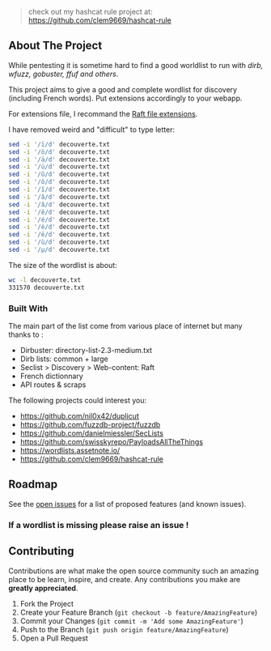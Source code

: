 > check out my hashcat rule project at: https://github.com/clem9669/hashcat-rule

<!-- ABOUT THE PROJECT -->
## About The Project

While pentesting it is sometime hard to find a good worldlist to run with *dirb, wfuzz, gobuster, ffuf and others*.

This project aims to give a good and complete wordlist for discovery (including French words). Put extensions accordingly to your webapp.

For extensions file, I recommand the [Raft file extensions](https://github.com/danielmiessler/SecLists/tree/master/Discovery/Web-Content).

I have removed weird and "difficult" to type letter:
```sh
sed -i '/ï/d' decouverte.txt
sed -i '/ö/d' decouverte.txt
sed -i '/ä/d' decouverte.txt
sed -i '/ü/d' decouverte.txt
sed -i '/û/d' decouverte.txt
sed -i '/ô/d' decouverte.txt
sed -i '/î/d' decouverte.txt
sed -i '/â/d' decouverte.txt
sed -i '/â/d' decouverte.txt
sed -i '/ê/d' decouverte.txt
sed -i '/é/d' decouverte.txt
sed -i '/è/d' decouverte.txt
sed -i '/ë/d' decouverte.txt
sed -i '/ù/d' decouverte.txt
sed -i '/µ/d' decouverte.txt
```

The size of the wordlist is about:
```sh
wc -l decouverte.txt 
331570 decouverte.txt
```

### Built With
The main part of the list come from various place of internet but many thanks to :
* Dirbuster: directory-list-2.3-medium.txt
* Dirb lists: common + large
* Seclist > Discovery > Web-content: Raft
* French dictionnary
* API routes & scraps

The following projects could interest you:
  - https://github.com/nil0x42/duplicut
  - https://github.com/fuzzdb-project/fuzzdb
  - https://github.com/danielmiessler/SecLists
  - https://github.com/swisskyrepo/PayloadsAllTheThings
  - https://wordlists.assetnote.io/
  - https://github.com/clem9669/hashcat-rule


<!-- ROADMAP -->
## Roadmap

See the [open issues](https://github.com/clem9669/wordlists/issues) for a list of proposed features (and known issues).

### If a wordlist is missing please raise an issue ! 

<!-- CONTRIBUTING -->
## Contributing

Contributions are what make the open source community such an amazing place to be learn, inspire, and create. Any contributions you make are **greatly appreciated**.

1. Fork the Project
2. Create your Feature Branch (`git checkout -b feature/AmazingFeature`)
3. Commit your Changes (`git commit -m 'Add some AmazingFeature'`)
4. Push to the Branch (`git push origin feature/AmazingFeature`)
5. Open a Pull Request
